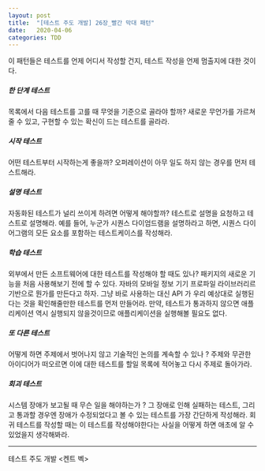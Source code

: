 ```yaml
---
layout: post
title:  "[테스트 주도 개발] 26장_빨간 막대 패턴"
date:   2020-04-06
categories: TDD
---
```


이 패턴들은 테스트를 언제 어디서 작성할 건지, 테스트 작성을 언제 멈출지에 대한 것이다.

##### 한 단계 테스트

목록에서 다음 테스트를 고를 때 무엇을 기준으로 골라야 할까? 새로운 무언가를 가르쳐 줄 수 있고, 구현할 수 있는 확신이 드는 테스트를 골라라.

##### 시작 테스트

어떤 테스트부터 시작하는게 좋을까? 오퍼레이션이 아무 일도 하지 않는 경우를 먼저 테스트해라.

##### 설명 테스트

자동화된 테스트가 널리 쓰이게 하려면 어떻게 해야할까? 테스트로 설명을 요청하고 테스트로 설명해라.
예를 들어, 누군가 시퀀스 다이엄드램을 설명하라고 하면, 시퀀스 다이어그램의 모든 요소를 포함하는 테스트케이스를 작성해라.

##### 학습 테스트

외부에서 만든 소프트웨어에 대한 테스트를 작성해야 할 때도 있나? 패키지의 새로운 기능을 처음 사용해보기 전에 할 수 있다.
자바의 모바일 정보 기기 프로파일 라이브러리르 기반으로 뭔가를 만든다고 하자. 그냥 바로 사용하는 대신 API 가 우리 예상대로 실행된다는 것을 확인해줄만한 테스트를 먼저 만들어라. 만약, 테스트가 통과하지 않으면 애플리케이션 역시 실행되지 않을것이므로 애플리케이션을 실행해볼 필요도 없다.

##### 또 다른 테스트

어떻게 하면 주제에서 벗어나지 않고 기술적인 논의를 계속할 수 있나 ? 주제와 무관한 아이디어가 떠오르면 이에 대한 테스트를 할일 목록에 적어놓고 다시 주제로 돌아가라.

##### 회괴 테스트

시스템 장애가 보고될 때 무슨 일을 해야하는가 ? 그 장애로 인해 실패하는 테스트, 그리고 통과할 경우엔 장애가 수정되었다고 볼 수 있는 테스트를 가장 간단하게 작성해라.
회귀 테스트를 작성할 때는 이 테스트를 작성해야한다는 사실을 어떻게 하면 애초에 알 수 있었을지 생각해봐라. 

---

테스트 주도 개발 <켄트 벡>
